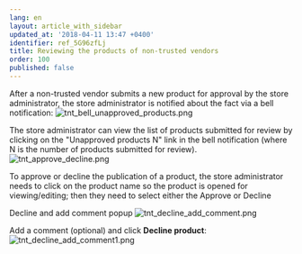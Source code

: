```yaml
---
lang: en
layout: article_with_sidebar
updated_at: '2018-04-11 13:47 +0400'
identifier: ref_5G96zfLj
title: Reviewing the products of non-trusted vendors
order: 100
published: false
---
```

After a non-trusted vendor submits a new product for approval by the store administrator, the store administrator is notified about the fact via a bell notification:
![tnt_bell_unapproved_products.png]({{site.baseurl}}/attachments/ref_5G96zfLj/tnt_bell_unapproved_products.png)

The store administrator can view the list of products submitted for review by clicking on the "Unapproved products N" link in the bell notification (where N is the number of products submitted for review).
![tnt_approve_decline.png]({{site.baseurl}}/attachments/ref_5G96zfLj/tnt_approve_decline.png)

To approve or decline the publication of a product, the store administrator needs to click on the product name so the product is opened for viewing/editing; then they need to select either the Approve or Decline

Decline and add comment popup 
![tnt_decline_add_comment.png]({{site.baseurl}}/attachments/ref_5G96zfLj/tnt_decline_add_comment.png)

Add a comment (optional) and click **Decline product**:
![tnt_decline_add_comment1.png]({{site.baseurl}}/attachments/ref_5G96zfLj/tnt_decline_add_comment1.png)
